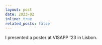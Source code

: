 ```yaml
---
layout: post
date: 2023-02
inline: true
related_posts: false
---
```


I presented a poster at VISAPP '23 in Lisbon.
